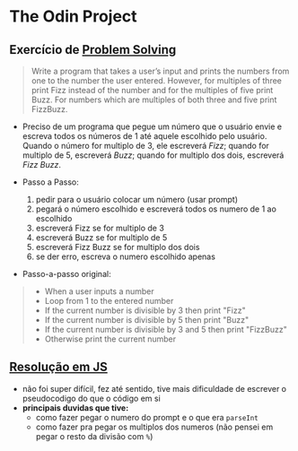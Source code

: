 # The Odin Project

## Exercício de [Problem Solving](../logic/problem-solving.md)

> Write a program that takes a user’s input and prints the numbers from one to the number the user entered. However, for multiples of three print Fizz instead of the number and for the multiples of five print Buzz. For numbers which are multiples of both three and five print FizzBuzz.

- Preciso de um programa que pegue um número que o usuário envie e escreva todos os números de 1 até aquele escolhido pelo usuário. Quando o número for multiplo de 3, ele escreverá *Fizz*; quando for multiplo de 5, escreverá *Buzz*; quando for multiplo dos dois, escreverá *Fizz Buzz*.

- Passo a Passo:

    1) pedir para o usuário colocar um número (usar prompt)
    2) pegará o número escolhido e escreverá todos os numero de 1 ao escolhido
    3) escreverá Fizz se for multiplo de 3
    4) escreverá Buzz se for multiplo de 5
    5) escreverá Fizz Buzz se for multiplo dos dois
    6) se der erro, escreva o numero escolhido apenas

- Passo-a-passo original:

> - When a user inputs a number
> - Loop from 1 to the entered number
> - If the current number is divisible by 3 then print "Fizz"
> - If the current number is divisible by 5 then print "Buzz"
> - If the current number is divisible by 3 and 5 then print "FizzBuzz"
> - Otherwise print the current number

## [Resolução em JS](./problemsolving.js)

- não foi super difícil, fez até sentido, tive mais dificuldade de escrever o pseudocodigo do que o código em si
- **principais duvidas que tive:**
    - como fazer pegar o numero do prompt e o que era `parseInt`
    - como fazer pra pegar os multiplos dos numeros (não pensei em pegar o resto da divisão com `%`)